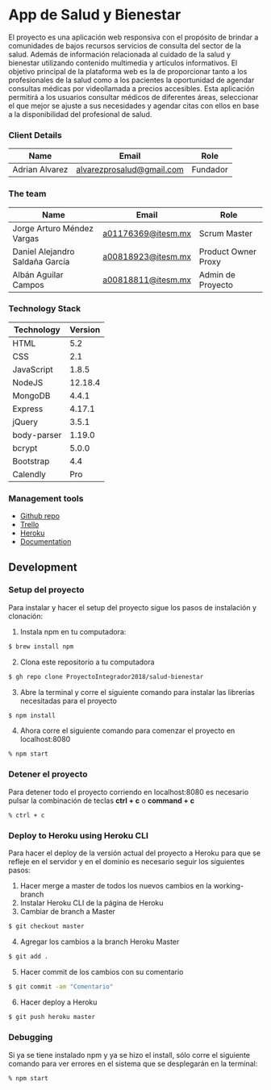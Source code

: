 # App de Salud y Bienestar

El proyecto es una aplicación web responsiva con el propósito de brindar a comunidades de bajos recursos servicios de consulta del sector de la salud. Además de información relacionada al cuidado de la salud y bienestar utilizando contenido multimedia y artículos informativos. El objetivo principal de la plataforma web es la de proporcionar tanto a los profesionales de la salud como a los pacientes la oportunidad de agendar consultas médicas por videollamada a precios accesibles. Esta aplicación permitirá a los usuarios consultar médicos de diferentes áreas, seleccionar el que mejor se ajuste a sus necesidades y agendar citas con ellos en base a la disponibilidad del profesional de salud. 


### Client Details

| Name               | Email                     | Role     |
| ------------------ | ------------------------- | -------- |
| Adrian Alvarez     | alvarezprosalud@gmail.com | Fundador |


### The team

| Name           | Email             | Role        |
| -------------- | ----------------- | ----------- |
| Jorge Arturo Méndez Vargas | a01176369@itesm.mx | Scrum Master |
| Daniel Alejandro Saldaña García | a00818923@itesm.mx | Product Owner Proxy |
| Albán Aguilar Campos  | a00818811@itesm.mx | Admin de Proyecto |

### Technology Stack
| Technology    | Version      |
| ------------- | -------------|
| HTML          | 5.2          |
| CSS           | 2.1          |
| JavaScript    | 1.8.5        |
| NodeJS        | 12.18.4      |
| MongoDB       | 4.4.1        |
| Express       | 4.17.1       |
| jQuery        | 3.5.1        |
| body-parser   | 1.19.0       |
| bcrypt        | 5.0.0        |
| Bootstrap     | 4.4          |
| Calendly      | Pro          |

### Management tools

* [Github repo](https://github.com/ProyectoIntegrador2018/salud-bienestar)
* [Trello](https://trello.com/b/euxPNbrG/balance-innovation)
* [Heroku](https://dashboard.heroku.com/apps/med-conecta)
* [Documentation](https://teams.microsoft.com/_#/school/files/Equipo%202.05%20-%20Balance%20Innovation?threadId=19:e25d83dca1fe4c4ebd22f7dfbcfbe300@thread.tacv2&ctx=channel)

## Development

### Setup del proyecto

Para instalar y hacer el setup del proyecto sigue los pasos de instalación y clonación:

1. Instala npm en tu computadora:
```bash
$ brew install npm
```

2. Clona este repositorio a tu computadora

```bash
$ gh repo clone ProyectoIntegrador2018/salud-bienestar
```

3. Abre la terminal y corre el siguiente comando para instalar las librerías necesitadas para el proyecto

```bash
$ npm install
```

4. Ahora corre el siguiente comando para comenzar el proyecto en localhost:8080

```
% npm start
```


### Detener el proyecto

Para detener todo el proyecto corriendo en localhost:8080 es necesario pulsar la combinación de teclas **ctrl + c** o **command + c**

```
% ctrl + c
```


### Deploy to Heroku using Heroku CLI

Para hacer el deploy de la versión actual del proyecto a Heroku para que se refleje en el servidor y en el dominio es necesario seguir los siguientes pasos:

1. Hacer merge a master de todos los nuevos cambios en la working-branch
2. Instalar Heroku CLI de la página de Heroku
3. Cambiar de branch a Master
```bash
$ git checkout master
```
4. Agregar los cambios a la branch Heroku Master
```bash
$ git add .
```
5. Hacer commit de los cambios con su comentario
```bash
$ git commit -am "Comentario"
```
6. Hacer deploy a Heroku
```bash
$ git push heroku master
```

### Debugging

Si ya se tiene instalado npm y ya se hizo el install, sólo corre el siguiente comando para ver errores en el sistema que se desplegarán en la terminal:

```
% npm start
```
